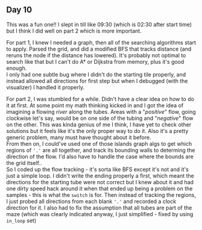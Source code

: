 ## Day 10

This was a fun one!!
I slept in till like 09:30 (which is 02:30 after start time) but I think I did
well on part 2 which is more important.

For part 1, I knew I needed a graph, then all of the searching algorithms start
to apply. Parsed the grid, and did a modified BFS that tracks distance (and
reruns the node if the distance has lowered). It's probably not optimal to
search like that but I can't do A* or Dijkstra from memory, plus it's good
enough.  
I only had one subtle bug where I didn't do the starting tile properly, and
instead allowed all directions for first step but when I debugged (with the
visualizer) I handled it properly.

For part 2, I was stumbled for a while. Didn't have a clear idea on how to do it
at first. At some point my math thinking kicked in and I got the idea of
imagining a flowing _river_ along the tubes. Areas with a "_positive_" flow,
going clockwise let's say, would be on one side of the tubing and "_negative_"
flow on the other. This was kinda genius of me I think, I have yet to check
other solutions but it feels like it's the only proper way to do it. Also it's a
pretty generic problem, many must have thought about it before.  
From then on, I could've used one of those islands graph algs to get which
regions of `'.'` are all together, and track its bounding walls to determing the
direction of the flow. I'd also have to handle the case where the bounds are the
grid itself..  
So I coded up the flow tracking - it's sorta like BFS except it's not and it's
just a simple loop. I didn't write the ending properly a first, which meant the
directions for the starting tube were not correct but I knew about it and had
one dirty speed hack around it when that ended up being a problem on the samples -
this is what the `switch` is for.
Then instead of tracking the regions, I just probed all directions from each
blank `'.'` and recorded a clock direction for it. I also had to fix the
assumption that all tubes are part of the maze (which was clearly indicated
anyway, I just simplified - fixed by using `in_loop` set)
